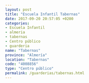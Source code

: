 ```yaml
---
layout: post
title: "Escuela Infantil Tabernas"
date: 2017-09-20 20:57:05 +0200
categories:
- Escuela Infantil
- almeria
- tabernas
- Centro público
- guarderia
name: "Tabernas"
province: "Almería"
location: "Tabernas"
code: "4008856"
type: "Centro público"
permalink: /guarderias/tabernas.html
---
```

